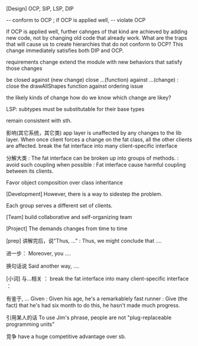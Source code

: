 [Design]
OCP, SIP, LSP, DIP

-- conform to OCP ;  if OCP is applied well, 
-- violate OCP

If OCP is applied well, further cahnges of that kind are achieved by adding new code, not by changing old code that already work. 
What are the traps that will cause us to create hierarchies that do not conform to OCP?
This change immediately satisfies both DIP and OCP.

requirements change
extend the module with new behaviors that satisfy those changes

be closed against (new change)
close ...(function) against ...(change)
   : close the drawAllShapes function against ordering issue

the likely kinds of change
how do we know which change are likey?

LSP: subtypes must be substitutable for their base types

remain consistent with sth.

影响(其它系统，其它类)
app layer is unaffected by any changes to the lib layer.
When once client forces a change on the fat class, all the other clients are affected. 
break the fat interface into many client-specific interface

分解大类
: The fat interface can be broken up into groups of methods. 
: avoid such coupling when possible
: Fat interface cause harmful coupling between its clients. 


Favor object composition over class inheritance

[Development]
However, there is a way to sidestep the problem.

Each group serves a different set of clients. 

[Team]
build collaborative and self-organizing team


[Project]
The demands changes from time to time


[prep]
讲解完后，说"Thus, ..."
: Thus, we might conclude that ....

进一步： Moreover, you ....

换句话说
Said another way, ....

[小词]
与...相关
： break the fat interface into many client-specific interface
： 

有鉴于, ...  Given
: Given his age, he's a remarkablely fast runner
: Give (the fact) that he's had six month to do this, he hasn't made much progress.


引用某人的话
To use Jim's phrase, people are not "plug-replaceable programming units"

竞争
have a huge competitive advantage over sb. 
